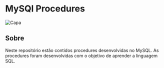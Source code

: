 # MySQl Procedures

![Capa](https://user-images.githubusercontent.com/72306241/236704240-cde4e022-d685-4438-940c-4b85a92b9483.png)

## Sobre

Neste repositório estão contidos procedures desenvolvidas no MySQL. As procedures foram desenvolvidas com o objetivo de aprender a linguagem SQL.
